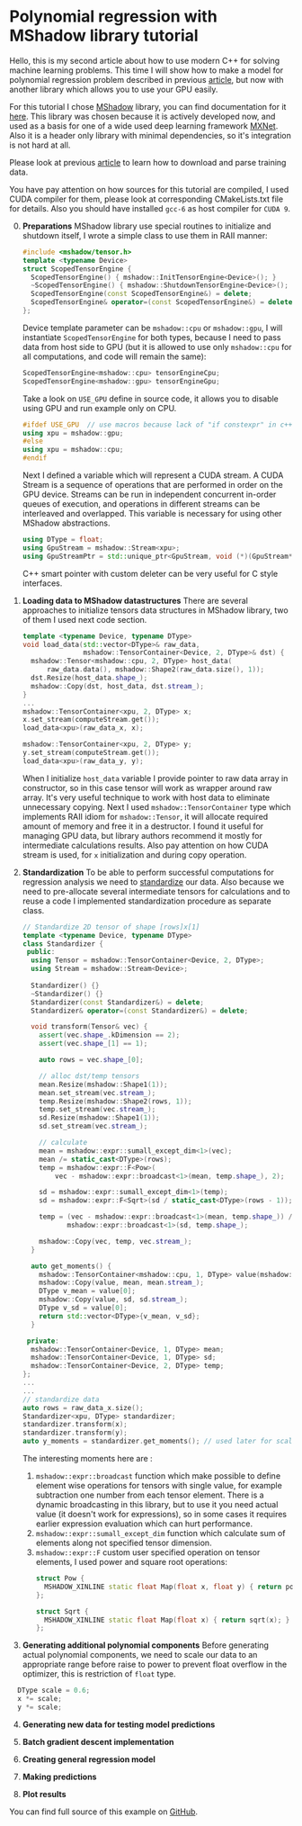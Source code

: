 # Polynomial regression with MShadow library tutorial

Hello, this is my second article about how to use modern C++ for solving machine learning problems. This time I will show how to make a model for polynomial regression problem described in previous [article](https://github.com/Kolkir/mlcpp/tree/master/polynomial_regression), but now with another library which allows you to use your GPU easily.

For this tutorial I chose [MShadow](https://github.com/dmlc/mshadow) library, you can find documentation for it [here](https://github.com/dmlc/mshadow/tree/master/doc). This library was chosen because it is actively developed now, and used as a basis for one of a wide used deep learning framework [MXNet](https://mxnet.incubator.apache.org/). Also it is a header only library with minimal dependencies, so it's integration is not hard at all.

Please look at previous [article](https://github.com/Kolkir/mlcpp/tree/master/polynomial_regression) to learn how to download and parse training data. 

You have pay attention on how sources for this tutorial are compiled, I used CUDA compiler for them, please look at corresponding CMakeLists.txt file for details. Also you should have installed ``gcc-6`` as host compiler for ``CUDA 9``.

0. **Preparations**
	MShadow library use special routines to initialize and shutdown itself,  I wrote a simple class to use them in RAII manner:
	``` cpp
	#include <mshadow/tensor.h>
	template <typename Device>
	struct ScopedTensorEngine {
	  ScopedTensorEngine() { mshadow::InitTensorEngine<Device>(); }
	  ~ScopedTensorEngine() { mshadow::ShutdownTensorEngine<Device>(); }
	  ScopedTensorEngine(const ScopedTensorEngine&) = delete;
	  ScopedTensorEngine& operator=(const ScopedTensorEngine&) = delete;
	};
	```
	Device template parameter can be ``mshadow::cpu`` or ``mshadow::gpu``, I will instantiate ``ScopedTensorEngine`` for both types, because I need to pass data from host side to GPU (but it is allowed to use only ``mshadow::cpu`` for all computations, and code will remain the same):
	```cpp
	ScopedTensorEngine<mshadow::cpu> tensorEngineCpu;
	ScopedTensorEngine<mshadow::gpu> tensorEngineGpu;
	```
	Take a look on ``USE_GPU`` define in source code, it allows you to disable using GPU and run example only on CPU.
	```cpp
	#ifdef USE_GPU  // use macros because lack of "if constexpr" in c++14
	using xpu = mshadow::gpu;
	#else
	using xpu = mshadow::cpu;
	#endif
	```
	Next I defined a variable which will represent a CUDA stream. A CUDA Stream is a sequence of operations that are performed in order on the GPU device. Streams can be run in independent concurrent in-order queues of execution, and operations in different streams can be interleaved and overlapped. This variable is necessary for using other MShadow abstractions. 
	```cpp
	using DType = float;
	using GpuStream = mshadow::Stream<xpu>;
	using GpuStreamPtr = std::unique_ptr<GpuStream, void (*)(GpuStream*)>;
	```
	C++ smart pointer with custom deleter can be very useful for C style interfaces.  
	
1. **Loading data to MShadow datastructures**
	There are several approaches to initialize tensors data structures in MShadow library, two of them I used next code section.
	```cpp
	template <typename Device, typename DType>
	void load_data(std::vector<DType>& raw_data,
	               mshadow::TensorContainer<Device, 2, DType>& dst) {
	  mshadow::Tensor<mshadow::cpu, 2, DType> host_data(
	      raw_data.data(), mshadow::Shape2(raw_data.size(), 1));
	  dst.Resize(host_data.shape_);
	  mshadow::Copy(dst, host_data, dst.stream_);
	}
	...
	mshadow::TensorContainer<xpu, 2, DType> x;
	x.set_stream(computeStream.get());
	load_data<xpu>(raw_data_x, x);
	
	mshadow::TensorContainer<xpu, 2, DType> y;
    y.set_stream(computeStream.get());
    load_data<xpu>(raw_data_y, y);
	```
    When I initialize ``host_data`` variable I provide pointer to raw data array in constructor, so in this case tensor will work as wrapper around raw array. It's very useful technique to work with host data to eliminate unnecessary copying.  Next I used ``mshadow::TensorContainer`` type which implements RAII idiom for ``mshadow::Tensor``, it will allocate required amount of memory and free it in a destructor.  I found it useful for managing GPU data, but library authors recommend it mostly for intermediate calculations results. Also pay attention on how CUDA stream is used, for ``x`` initialization and during copy operation. 
    
2. **Standardization**
To be able to perform successful computations for regression analysis we need to [standardize](https://en.wikipedia.org/wiki/Feature_scaling#Standardization) our data. Also because we need to pre-allocate several  intermediate tensors for calculations and to reuse a code I implemented standardization procedure as separate class.
	```cpp
	// Standardize 2D tensor of shape [rows]x[1]
	template <typename Device, typename DType>
	class Standardizer {
	 public:
	  using Tensor = mshadow::TensorContainer<Device, 2, DType>;
	  using Stream = mshadow::Stream<Device>;
	  
	  Standardizer() {}
	  ~Standardizer() {}
	  Standardizer(const Standardizer&) = delete;
	  Standardizer& operator=(const Standardizer&) = delete;

	  void transform(Tensor& vec) {
	    assert(vec.shape_.kDimension == 2);
	    assert(vec.shape_[1] == 1);

	    auto rows = vec.shape_[0];

	    // alloc dst/temp tensors
	    mean.Resize(mshadow::Shape1(1));
	    mean.set_stream(vec.stream_);
	    temp.Resize(mshadow::Shape2(rows, 1));
	    temp.set_stream(vec.stream_);
	    sd.Resize(mshadow::Shape1(1));
	    sd.set_stream(vec.stream_);

	    // calculate
	    mean = mshadow::expr::sumall_except_dim<1>(vec);
	    mean /= static_cast<DType>(rows);
	    temp = mshadow::expr::F<Pow>(
	        vec - mshadow::expr::broadcast<1>(mean, temp.shape_), 2);

	    sd = mshadow::expr::sumall_except_dim<1>(temp);
	    sd = mshadow::expr::F<Sqrt>(sd / static_cast<DType>(rows - 1));

	    temp = (vec - mshadow::expr::broadcast<1>(mean, temp.shape_)) /
	           mshadow::expr::broadcast<1>(sd, temp.shape_);

	    mshadow::Copy(vec, temp, vec.stream_);
	  }

	  auto get_moments() {
	    mshadow::TensorContainer<mshadow::cpu, 1, DType> value(mshadow::Shape1(1));
	    mshadow::Copy(value, mean, mean.stream_);
	    DType v_mean = value[0];
	    mshadow::Copy(value, sd, sd.stream_);
	    DType v_sd = value[0];
	    return std::vector<DType>{v_mean, v_sd};
	  }

	 private:
	  mshadow::TensorContainer<Device, 1, DType> mean;
	  mshadow::TensorContainer<Device, 1, DType> sd;
	  mshadow::TensorContainer<Device, 2, DType> temp;
	};
	...
	...
	// standardize data
	auto rows = raw_data_x.size();
	Standardizer<xpu, DType> standardizer;
	standardizer.transform(x);
	standardizer.transform(y);
	auto y_moments = standardizer.get_moments(); // used later for scale restoring
	``` 
	The interesting moments here are :
	1.  ``mshadow::expr::broadcast`` function which make possible to define element wise operations for tensors with single value, for example subtraction one number from each tensor element. There is a dynamic broadcasting in this library, but to use it you need actual value (it doesn't work for expressions), so in some cases it requires earlier expression evaluation which can hurt performance.
	2.  ``mshadow::expr::sumall_except_dim`` function which calculate sum of elements along not specified tensor dimension. 
	3.  ``mshadow::expr::F`` custom user specified operation on tensor elements, I used power and square root operations:
		```cpp
		struct Pow {
		  MSHADOW_XINLINE static float Map(float x, float y) { return pow(x, y); }
		};
		
		struct Sqrt {
		  MSHADOW_XINLINE static float Map(float x) { return sqrt(x); }
		};
		```
   
3. **Generating additional polynomial components**
Before generating actual polynomial components, we need to scale our data to an appropriate range before raise to power to prevent float overflow in the optimizer, this is restriction of ``float`` type.
```cpp
  DType scale = 0.6;
  x *= scale;
  y *= scale;
```

4. **Generating new data for testing model predictions**

5. **Batch gradient descent implementation**
 
6. **Creating general regression model**
    
7. **Making predictions**
   
8. **Plot results**

    
You can find full source of this example on [GitHub](https://github.com/Kolkir/mlcpp).
<!--stackedit_data:
eyJoaXN0b3J5IjpbNDQ5MzAyNDQzLDE1MjQxNjAxMjAsMTkxOD
E5NjQ3NSw1Mjk5ODI0ODksLTE0NDg2NTEzMyw1MDA5OTk2MDgs
LTE3MTM0MTc4MCwxNTQ1ODU4NDg3LC0xNjU5NDI5MjMsNzUwNj
cwMjEyLDE0NzU5NDgyODIsMTY4MjcxNTY3MiwtMTIwODg4MjQw
NywxOTczMzUyOTQ5LDI3Mjg1MzExMSwtMTQxNDczOTE1LDgxMj
YxMjA5NCwxNzA3MjM2NjEzLC05Njk1NjU3MTAsNjgzMDEwODRd
fQ==
-->